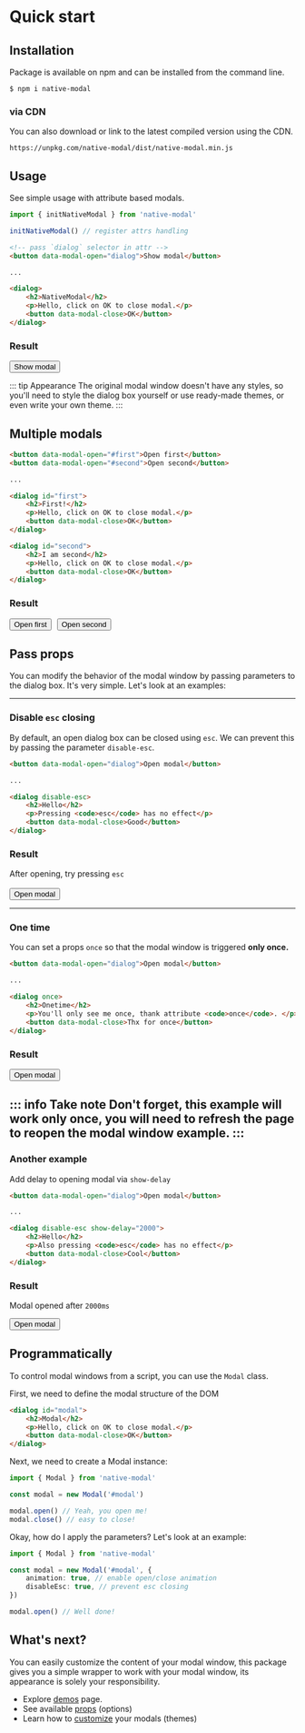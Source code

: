 <script lang="ts" setup>
import { useData } from 'vitepress'
import { initNativeModal } from '../src/lib/index.js' 
import { computed } from 'vue'
initNativeModal()

const { isDark } = useData()
const dialogAttrs = computed(() => {
    if (isDark.value) {
      return {
        dark: '',
      }
    }

    return {}
})
</script>

# Quick start

## Installation

Package is available on npm and can be installed from the command line.
```shell
$ npm i native-modal
```
### via CDN
You can also download or link to the latest compiled version using the CDN.

```shell
https://unpkg.com/native-modal/dist/native-modal.min.js
```

## Usage

See simple usage with attribute based modals.

```typescript
import { initNativeModal } from 'native-modal'

initNativeModal() // register attrs handling
```

```html
<!-- pass `dialog` selector in attr -->
<button data-modal-open="dialog">Show modal</button>

... 

<dialog>
    <h2>NativeModal</h2>
    <p>Hello, click on OK to close modal.</p>
    <button data-modal-close>OK</button>
</dialog>
```

### Result
<div class="result-box">
<button class="VPButton medium brand" data-modal-open="dialog">Show modal</button>

<dialog v-bind="dialogAttrs">
    <h2>NativeModal</h2>
    <p>Hello, click on OK to close modal.</p>
    <button data-modal-close>OK</button>
</dialog>
</div>


::: tip Appearance
The original modal window doesn't have any styles, so you'll need to style 
the dialog box yourself or use ready-made themes, or even write your own theme.
:::

## Multiple modals

```html
<button data-modal-open="#first">Open first</button>
<button data-modal-open="#second">Open second</button>

... 

<dialog id="first">
    <h2>First!</h2>
    <p>Hello, click on OK to close modal.</p>
    <button data-modal-close>OK</button>
</dialog>

<dialog id="second">
    <h2>I am second</h2>
    <p>Hello, click on OK to close modal.</p>
    <button data-modal-close>OK</button>
</dialog>
```

### Result
<div class="result-box">
<button data-modal-open="#first" style="margin-right: 6px;">Open first</button>
<button data-modal-open="#second">Open second</button>

<dialog id="first" v-bind="dialogAttrs">
    <h2>First!</h2>
    <p>Hello, click on OK to close modal.</p>
    <button data-modal-close>OK</button>
</dialog>

<dialog id="second" v-bind="dialogAttrs">
    <h2>I am second</h2>
    <p>Hello, click on OK to close modal.</p>
    <button data-modal-close>OK</button>
</dialog>
</div>

## Pass props
You can modify the behavior of the modal window by passing parameters 
to the dialog box. It's very simple. Let's look at an examples:

---

### Disable `esc` closing

By default, an open dialog box can be closed using `esc`.
We can prevent this by passing the parameter `disable-esc`.

```html
<button data-modal-open="dialog">Open modal</button>

... 

<dialog disable-esc>
    <h2>Hello</h2>
    <p>Pressing <code>esc</code> has no effect</p>
    <button data-modal-close>Good</button>
</dialog>
```

### Result

<div class="result-box">
After opening, try pressing <code>esc</code> <br><br>
<button data-modal-open="#on-esc" style="margin-right: 6px;">Open modal</button>

<dialog id="on-esc" v-bind="dialogAttrs" disable-esc>
    <h2>Hello</h2>
    <p>Pressing <code>esc</code> has no effect</p>
    <button data-modal-close>Good</button>
</dialog>
</div>

---

### One time
You can set a props `once` so that the modal window is triggered **only once.**
```html
<button data-modal-open="dialog">Open modal</button>

... 

<dialog once>
    <h2>Onetime</h2>
    <p>You'll only see me once, thank attribute <code>once</code>. </p>
    <button data-modal-close>Thx for once</button>
</dialog>
```

### Result
<div class="result-box">
<button data-modal-open="#once-modal" style="margin-right: 6px;">Open modal</button> 

<dialog id="once-modal" v-bind="dialogAttrs" once>
    <h2>One time</h2>
    <p>You'll only see me once, thank attribute <code>once</code>. </p>
    <button data-modal-close>Okay</button>
</dialog>
</div>

::: info Take note
Don't forget, this example will work only **once**, you will need to refresh the page to reopen the modal window example.
:::
---

### Another example
Add delay to opening modal via `show-delay`
```html
<button data-modal-open="dialog">Open modal</button>

... 

<dialog disable-esc show-delay="2000">
    <h2>Hello</h2>
    <p>Also pressing <code>esc</code> has no effect</p>
    <button data-modal-close>Cool</button>
</dialog>
```

### Result
Modal opened after `2000ms`

<div class="result-box">
<button data-modal-open="#show-delay" style="margin-right: 6px;">Open modal</button>

<dialog id="show-delay" v-bind="dialogAttrs" disable-esc show-delay="2000">
    <h2>Hello</h2>
    <p>Also pressing <code>esc</code> has no effect</p>
    <button data-modal-close>Cool</button>
</dialog>
</div>

## Programmatically

To control modal windows from a script, you can use the `Modal` class.

First, we need to define the modal structure of the DOM
```html
<dialog id="modal">
    <h2>Modal</h2>
    <p>Hello, click on OK to close modal.</p>
    <button data-modal-close>OK</button>
</dialog>
```

Next, we need to create a Modal instance: 
```typescript
import { Modal } from 'native-modal'

const modal = new Modal('#modal')

modal.open() // Yeah, you open me!
modal.close() // easy to close!
```

Okay, how do I apply the parameters? Let's look at an example:

```typescript
import { Modal } from 'native-modal'

const modal = new Modal('#modal', {
    animation: true, // enable open/close animation
    disableEsc: true, // prevent esc closing
})

modal.open() // Well done!
```

## What's next?

You can easily customize the content of your modal window, this package gives you a simple wrapper to work with 
your modal window, its appearance is solely your responsibility.

- Explore [demos](/demos) page.
- See available [props](/api/props) (options)
- Learn how to [customize](/api/customize) your modals (themes)
